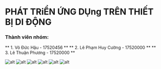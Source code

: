 # PHÁT TRiỂN ỨNG DỤng TRÊN THIẾT BỊ DI ĐỘNG
### Thành viên nhóm:

** 1. Võ Đức Hậu - 17520456 **
** 2. Lê Phạm Huy Cường - 17520000 **
** 3. Lê Thuận Phương - 17520000 **


![alt](https://i.imgur.com/XLPbQXg.png)
![alt](https://i.imgur.com/2QeGVI5.png)
![alt](https://i.imgur.com/dRNsv35.png)
![alt](https://i.imgur.com/voh97TH.png)
![alt](https://i.imgur.com/m99OC8c.png)
![alt](https://i.imgur.com/8zvLKIL.png)
